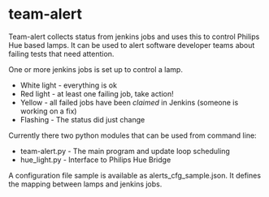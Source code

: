 # team-alert
Team-alert collects status from jenkins jobs and uses this to control Philips Hue based lamps. It can be used to alert software developer teams about failing tests that need attention.

One or more jenkins jobs is set up to control a lamp.

* White light - everything is ok
* Red light - at least one failing job, take action!
* Yellow - all failed jobs have been *claimed* in Jenkins (someone is working on a fix)
* Flashing - The status did just change

Currently there two python modules that can be used from command line:

* team-alert.py - The main program and update loop scheduling
* hue_light.py - Interface to Philips Hue Bridge

A configuration file sample is available as alerts_cfg_sample.json. It defines the mapping between lamps and jenkins jobs.
